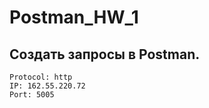 # Postman_HW_1
## Создать запросы в Postman.

`Protocol: http`  
`IP: 162.55.220.72`  
`Port: 5005`
